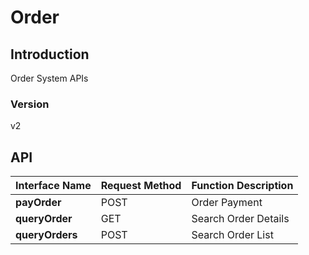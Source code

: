 # Order


## Introduction
Order System APIs


### Version
v2


## API
|Interface Name|Request Method|Function Description|
|---|---|---|
|**payOrder**|POST|Order Payment|
|**queryOrder**|GET|Search Order Details|
|**queryOrders**|POST|Search Order List|
